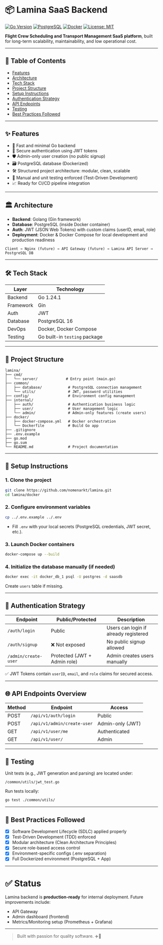 # 📦 Lamina SaaS Backend

[![Go Version](https://img.shields.io/badge/Go-1.24.1-blue?logo=go)](https://golang.org)
[![PostgreSQL](https://img.shields.io/badge/PostgreSQL-16-blue?logo=postgresql)](https://www.postgresql.org/)
[![Docker](https://img.shields.io/badge/Docker-Containerized-blue?logo=docker)](https://www.docker.com/)
[![License: MIT](https://img.shields.io/badge/license-MIT-green)](https://opensource.org/licenses/MIT)

**Flight Crew Scheduling and Transport Management SaaS platform**, built for long-term scalability, maintainability, and low operational cost.

---

## 📑 Table of Contents
- [Features](#features)
- [Architecture](#architecture)
- [Tech Stack](#tech-stack)
- [Project Structure](#project-structure)
- [Setup Instructions](#setup-instructions)
- [Authentication Strategy](#authentication-strategy)
- [API Endpoints](#api-endpoints)
- [Testing](#testing)
- [Best Practices Followed](#best-practices-followed)

---

## ✨ Features
- 🚀 Fast and minimal Go backend
- 🔐 Secure authentication using JWT tokens
- 🛡️ Admin-only user creation (no public signup)
- 🗃️ PostgreSQL database (Dockerized)
- 🛠️ Structured project architecture: modular, clean, scalable
- 🧪 Manual and unit testing enforced (Test-Driven Development)
- 📈 Ready for CI/CD pipeline integration

---

## 🏛️ Architecture
- **Backend**: Golang (Gin framework)
- **Database**: PostgreSQL (inside Docker container)
- **Auth**: JWT (JSON Web Tokens) with custom claims (userID, email, role)
- **Deployment**: Docker & Docker Compose for local development and production readiness

```
Client → Nginx (future) → API Gateway (future) → Lamina API Server → PostgreSQL DB
```

---

## 🛠 Tech Stack
| Layer | Technology |
|------|-------------|
| Backend | Go 1.24.1 |
| Framework | Gin |
| Auth | JWT |
| Database | PostgreSQL 16 |
| DevOps | Docker, Docker Compose |
| Testing | Go built-in `testing` package |

---

## 📂 Project Structure

```
lamina/
├── cmd/
│   └── server/             # Entry point (main.go)
├── common/
│   ├── database/            # PostgreSQL connection management
│   └── utils/               # JWT, password utilities
├── config/                  # Environment config management
├── internal/
│   ├── auth/                # Authentication business logic
│   ├── user/                # User management logic
│   └── admin/               # Admin-only features (create users)
├── docker/
│   ├── docker-compose.yml   # Docker orchestration
│   └── Dockerfile           # Build Go app
├── .gitignore
├── .env.example
├── go.mod
├── go.sum
└── README.md                # Project documentation
```

---

## 🚀 Setup Instructions

### 1. Clone the project

```bash
git clone https://github.com/nomenarkt/lamina.git
cd lamina/docker
```

### 2. Configure environment variables

```bash
cp ../.env.example ../.env
```
- Fill `.env` with your local secrets (PostgreSQL credentials, JWT secret, etc.).

### 3. Launch Docker containers

```bash
docker-compose up --build
```

### 4. Initialize the database manually (if needed)

```bash
docker exec -it docker_db_1 psql -U postgres -d saasdb
```

Create `users` table if missing.

---

## 🔐 Authentication Strategy

| Endpoint             | Public/Protected | Description |
|----------------------|------------------|-------------|
| `/auth/login`         | Public | Users can login if already registered |
| `/auth/signup`        | ❌ Not exposed | No public signup allowed |
| `/admin/create-user`  | Protected (JWT + Admin role) | Admin creates users manually |

✅ JWT Tokens contain `userID`, `email`, and `role` claims for secured access.

---

## 🌐 API Endpoints Overview

| Method | Endpoint                | Access |
|--------|--------------------------|--------|
| POST   | `/api/v1/auth/login`      | Public |
| POST   | `/api/v1/admin/create-user` | Admin-only (JWT) |
| GET    | `/api/v1/user/me`          | Authenticated |
| GET    | `/api/v1/user/`            | Admin |

---

## 🧪 Testing

Unit tests (e.g., JWT generation and parsing) are located under:

```
/common/utils/jwt_test.go
```

Run tests locally:

```bash
go test ./common/utils/
```

---

## 📏 Best Practices Followed

- [x] Software Development Lifecycle (SDLC) applied properly
- [x] Test-Driven Development (TDD) enforced
- [x] Modular architecture (Clean Architecture Principles)
- [x] Secure role-based access control
- [x] Environment-specific configs (.env separation)
- [x] Full Dockerized environment (PostgreSQL + App)

---

# ✅ Status
Lamina backend is **production-ready** for internal deployment. Future improvements include:
- API Gateway
- Admin dashboard (frontend)
- Metrics/Monitoring setup (Prometheus + Grafana)

---

> Built with passion for quality software. ✈️🚛
